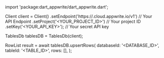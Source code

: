 import 'package:dart_appwrite/dart_appwrite.dart';

Client client = Client()
    .setEndpoint('https://<REGION>.cloud.appwrite.io/v1') // Your API Endpoint
    .setProject('<YOUR_PROJECT_ID>') // Your project ID
    .setKey('<YOUR_API_KEY>'); // Your secret API key

TablesDb tablesDB = TablesDb(client);

RowList result = await tablesDB.upsertRows(
    databaseId: '<DATABASE_ID>',
    tableId: '<TABLE_ID>',
    rows: [],
);
